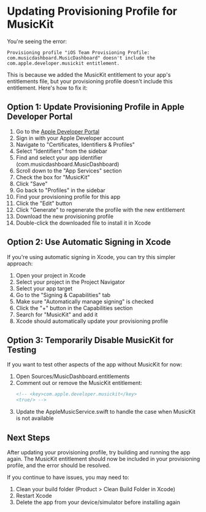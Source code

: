 # Updating Provisioning Profile for MusicKit

You're seeing the error:

```
Provisioning profile "iOS Team Provisioning Profile: com.musicdashboard.MusicDashboard" doesn't include the com.apple.developer.musickit entitlement.
```

This is because we added the MusicKit entitlement to your app's entitlements file, but your provisioning profile doesn't include this entitlement. Here's how to fix it:

## Option 1: Update Provisioning Profile in Apple Developer Portal

1. Go to the [Apple Developer Portal](https://developer.apple.com/account/resources/profiles/list)
2. Sign in with your Apple Developer account
3. Navigate to "Certificates, Identifiers & Profiles"
4. Select "Identifiers" from the sidebar
5. Find and select your app identifier (com.musicdashboard.MusicDashboard)
6. Scroll down to the "App Services" section
7. Check the box for "MusicKit"
8. Click "Save"
9. Go back to "Profiles" in the sidebar
10. Find your provisioning profile for this app
11. Click the "Edit" button
12. Click "Generate" to regenerate the profile with the new entitlement
13. Download the new provisioning profile
14. Double-click the downloaded file to install it in Xcode

## Option 2: Use Automatic Signing in Xcode

If you're using automatic signing in Xcode, you can try this simpler approach:

1. Open your project in Xcode
2. Select your project in the Project Navigator
3. Select your app target
4. Go to the "Signing & Capabilities" tab
5. Make sure "Automatically manage signing" is checked
6. Click the "+" button in the Capabilities section
7. Search for "MusicKit" and add it
8. Xcode should automatically update your provisioning profile

## Option 3: Temporarily Disable MusicKit for Testing

If you want to test other aspects of the app without MusicKit for now:

1. Open Sources/MusicDashboard.entitlements
2. Comment out or remove the MusicKit entitlement:
   ```xml
   <!-- <key>com.apple.developer.musickit</key>
   <true/> -->
   ```
3. Update the AppleMusicService.swift to handle the case when MusicKit is not available

## Next Steps

After updating your provisioning profile, try building and running the app again. The MusicKit entitlement should now be included in your provisioning profile, and the error should be resolved.

If you continue to have issues, you may need to:

1. Clean your build folder (Product > Clean Build Folder in Xcode)
2. Restart Xcode
3. Delete the app from your device/simulator before installing again
